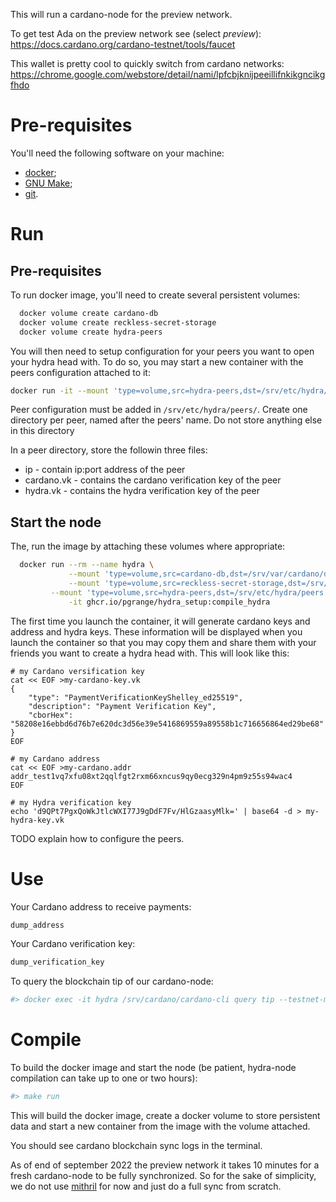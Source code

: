 This will run a cardano-node for the preview network.

To get test Ada on the preview network see (select _preview_):
https://docs.cardano.org/cardano-testnet/tools/faucet

This wallet is pretty cool to quickly switch from cardano networks:
https://chrome.google.com/webstore/detail/nami/lpfcbjknijpeeillifnkikgncikgfhdo

# Pre-requisites

You'll need the following software on your machine:
* [docker](https://docker.com);
* [GNU Make](https://www.gnu.org/software/make/);
* [git](https://git-scm.com).

# Run

## Pre-requisites

To run docker image, you'll need to create several persistent volumes:

```bash
  docker volume create cardano-db
  docker volume create reckless-secret-storage
  docker volume create hydra-peers
```

You will then need to setup configuration for your peers you want to open
your hydra head with. To do so, you may start a new container with the
peers configuration attached to it:

```bash
docker run -it --mount 'type=volume,src=hydra-peers,dst=/srv/etc/hydra/peers' debian bash
```

Peer configuration must be added in `/srv/etc/hydra/peers/`.
Create one directory per peer, named after the peers' name.
Do not store anything else in this directory

In a peer directory, store the followin three files:
 * ip         - contain ip:port address of the peer
 * cardano.vk - contains the cardano verification key of the peer
 * hydra.vk   - contains the hydra verification key of the peer

## Start the node

The, run the image by attaching these volumes where appropriate:

```bash
  docker run --rm --name hydra \
             --mount 'type=volume,src=cardano-db,dst=/srv/var/cardano/db' \
             --mount 'type=volume,src=reckless-secret-storage,dst=/srv/var/cardano/secrets' \
	     --mount 'type=volume,src=hydra-peers,dst=/srv/etc/hydra/peers' \
             -it ghcr.io/pgrange/hydra_setup:compile_hydra
```

The first time you launch the container, it will generate cardano keys and address and hydra keys.
These information will be displayed when you launch the container so that you may copy them and share
them with your friends you want to create a hydra head with. This will look like this:

```
# my Cardano versification key
cat << EOF >my-cardano-key.vk
{
    "type": "PaymentVerificationKeyShelley_ed25519",
    "description": "Payment Verification Key",
    "cborHex": "58208e16ebbd6d76b7e620dc3d56e39e5416869559a89558b1c716656864ed29be68"
}
EOF

# my Cardano address
cat << EOF >my-cardano.addr
addr_test1vq7xfu08xt2qqlfgt2rxm66xncus9qy0ecg329n4pm9z55s94wac4
EOF

# my Hydra verification key
echo 'd9QPt7PgxQoWkJtlcWXI77J9gDdF7Fv/HlGzaasyMlk=' | base64 -d > my-hydra-key.vk

```

TODO explain how to configure the peers.

# Use

Your Cardano address to receive payments:

```bash
dump_address
```

Your Cardano verification key:

```bash
dump_verification_key
```

To query the blockchain tip of our cardano-node:

```bash
#> docker exec -it hydra /srv/cardano/cardano-cli query tip --testnet-magic 2
```

# Compile

To build the docker image and start the node (be patient, hydra-node compilation can take up to one or two hours):
 
```bash
#> make run
```

This will build the docker image, create a docker volume to store persistent data and start
a new container from the image with the volume attached.

You should see cardano blockchain sync logs in the terminal.

As of end of september 2022 the preview network it takes 10 minutes for a fresh cardano-node to be fully synchronized.
So for the sake of simplicity, we do not use [mithril](https://github.com/input-output-hk/mithril/tree/main/mithril-client)
for now and just do a full sync from scratch.


